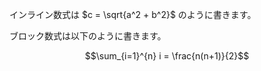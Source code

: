 インライン数式は $`c = \sqrt{a^2 + b^2}`$ のように書きます。

ブロック数式は以下のように書きます。

```math
\sum_{i=1}^{n} i = \frac{n(n+1)}{2}
```
